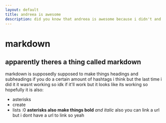 ```yaml
---
layout: default
title: andreea is awesome
description: did you know that andreea is awesome because i didn't and its the coolest fact ever
---
```

# markdown
## apparently theres a thing called markdown
markdown is supposedly supposed to make things headings and subheadings if you do a certain amount of hashtags i think but the last time i did it it wasnt working so idk if it'll work but it looks like its working so hopefully it is
also:
* asterisks
* create
* lists :0
**asterisks also make things bold**
*and italic*
also you can link a url but i dont have a url to link so yeah
